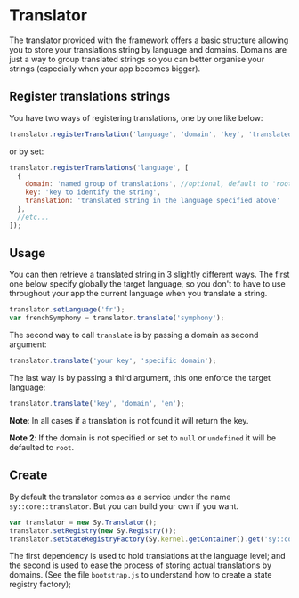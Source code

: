 # Translator

The translator provided with the framework offers a basic structure allowing you to store your translations string by language and domains. Domains are just a way to group translated strings so you can better organise your strings (especially when your app becomes bigger).

## Register translations strings

You have two ways of registering translations, one by one like below:
```js
translator.registerTranslation('language', 'domain', 'key', 'translated string');
```
or by set:
```js
translator.registerTranslations('language', [
  {
    domain: 'named group of translations', //optional, default to 'root'
    key: 'key to identify the string',
    translation: 'translated string in the language specified above'
  },
  //etc...
]);
```

## Usage

You can then retrieve a translated string in 3 slightly different ways. The first one below specify globally the target language, so you don't to have to use throughout your app the current language when you translate a string.
```js
translator.setLanguage('fr');
var frenchSymphony = translator.translate('symphony');
```

The second way to call `translate` is by passing a domain as second argument:
```js
translator.translate('your key', 'specific domain');
```

The last way is by passing a third argument, this one enforce the target language:
```js
translator.translate('key', 'domain', 'en');
```

**Note**: In all cases if a translation is not found it will return the key.

**Note 2**: If the domain is not specified or set to `null` or `undefined` it will be defaulted to `root`.


## Create

By default the translator comes as a service under the name `sy::core::translator`. But you can build your own if you want.
```js
var translator = new Sy.Translator();
translator.setRegistry(new Sy.Registry());
translator.setStateRegistryFactory(Sy.kernel.getContainer().get('sy::core::stateregistry::factory'));
```

The first dependency is used to hold translations at the language level; and the second is used to ease the process of storing actual translations by domains. (See the file `bootstrap.js` to understand how to create a state registry factory);